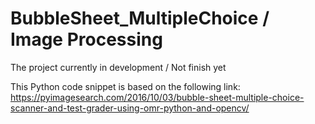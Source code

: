 # BubbleSheet_MultipleChoice / Image Processing

The project currently in development / Not finish yet

This Python code snippet is based on the following link: 
https://pyimagesearch.com/2016/10/03/bubble-sheet-multiple-choice-scanner-and-test-grader-using-omr-python-and-opencv/
